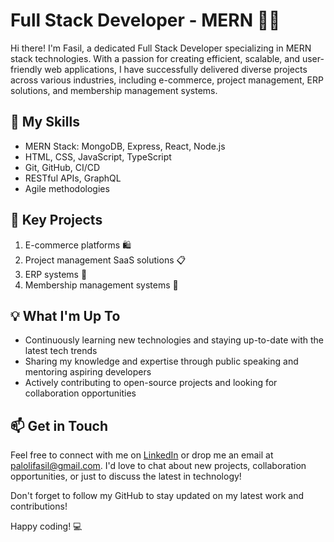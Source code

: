 # Full Stack Developer - MERN 👨‍💻

Hi there! I'm Fasil, a dedicated Full Stack Developer specializing in MERN stack technologies. With a passion for creating efficient, scalable, and user-friendly web applications, I have successfully delivered diverse projects across various industries, including e-commerce, project management, ERP solutions, and membership management systems.

## 🔧 My Skills
- MERN Stack: MongoDB, Express, React, Node.js
- HTML, CSS, JavaScript, TypeScript
- Git, GitHub, CI/CD
- RESTful APIs, GraphQL
- Agile methodologies

## 🌟 Key Projects
1. E-commerce platforms 🛍️
2. Project management SaaS solutions 📋
3. ERP systems 🏢
4. Membership management systems 🤝

## 💡 What I'm Up To
- Continuously learning new technologies and staying up-to-date with the latest tech trends
- Sharing my knowledge and expertise through public speaking and mentoring aspiring developers
- Actively contributing to open-source projects and looking for collaboration opportunities

## 📫 Get in Touch
Feel free to connect with me on [LinkedIn](https://www.linkedin.com/in/fasilpaloli/) or drop me an email at palolifasil@gmail.com. I'd love to chat about new projects, collaboration opportunities, or just to discuss the latest in technology!

Don't forget to follow my GitHub to stay updated on my latest work and contributions!

Happy coding! 💻
